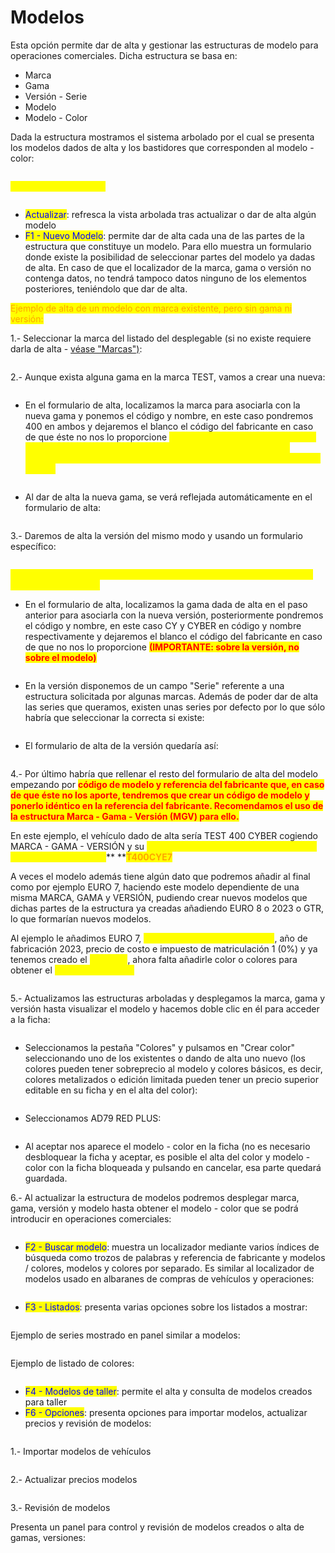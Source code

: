 # Modelos

Esta opción permite dar de alta y gestionar las estructuras de modelo para operaciones comerciales. Dicha estructura se basa en:

* Marca
* Gama
* Versión - Serie
* Modelo
* Modelo - Color

Dada la estructura mostramos el sistema arbolado por el cual se presenta los modelos dados de alta y los bastidores que corresponden al modelo - color:

<figure><img src="../../../.gitbook/assets/imagen (1) (1).png" alt=""><figcaption></figcaption></figure>

<mark style="color:yellow;">**BOTONERA SUPERIOR**</mark>

<figure><img src="../../../.gitbook/assets/imagen (8) (1).png" alt=""><figcaption></figcaption></figure>

* <mark style="color:blue;">Actualizar</mark>: refresca la vista arbolada tras actualizar o dar de alta algún modelo
* <mark style="color:blue;">F1 - Nuevo Modelo</mark>: permite dar de alta cada una de las partes de la estructura que constituye un modelo. Para ello muestra un formulario donde existe la posibilidad de seleccionar partes del modelo ya dadas de alta. En caso de que el localizador de la marca, gama o versión no contenga datos, no tendrá tampoco datos ninguno de los elementos posteriores, teniéndolo que dar de alta.

<mark style="color:orange;">Ejemplo de alta de un modelo con marca existente, pero sin gama ni versión:</mark>

1.- Seleccionar la marca del listado del desplegable (si no existe requiere darla de alta - [véase "Marcas")](../../maestros/marcas.md):

<figure><img src="../../../.gitbook/assets/imagen (2) (1) (2).png" alt=""><figcaption></figcaption></figure>

2.- Aunque exista alguna gama en la marca TEST, vamos a crear una nueva:

<figure><img src="../../../.gitbook/assets/imagen (9) (6).png" alt=""><figcaption></figcaption></figure>

* En el formulario de alta, localizamos la marca para asociarla con la nueva gama y ponemos el código y nombre, en este caso pondremos 400 en ambos y dejaremos el blanco el código del fabricante en caso de que éste no nos lo proporcione <mark style="color:yellow;">**(recomendamos que los códigos y referencias sean cortos y concisos para facilitar que todos los usuarios los entiendan y se use un mismo sistema de introducción de datos):**</mark>

<figure><img src="../../../.gitbook/assets/imagen (14) (6).png" alt=""><figcaption></figcaption></figure>

* Al dar de alta la nueva gama, se verá reflejada automáticamente en el formulario de alta:

<figure><img src="../../../.gitbook/assets/imagen (5) (9).png" alt=""><figcaption></figcaption></figure>

3.- Daremos de alta la versión del mismo modo y usando un formulario específico:

<figure><img src="../../../.gitbook/assets/imagen (6).png" alt=""><figcaption></figcaption></figure>

<mark style="color:yellow;">**Es fundamental seguir estos pasos detenidamente para la correcta alta del modelo completo**</mark>

* En el formulario de alta, localizamos la gama dada de alta en el paso anterior para asociarla con la nueva versión, posteriormente pondremos el código y nombre, en este caso CY y CYBER en código y nombre respectivamente y dejaremos el blanco el código del fabricante en caso de que no nos lo proporcione <mark style="color:red;">**(IMPORTANTE: sobre la versión, no sobre el modelo)**</mark>

<figure><img src="../../../.gitbook/assets/imagen (3) (4) (3).png" alt=""><figcaption></figcaption></figure>

* En la versión disponemos de un campo "Serie" referente a una estructura solicitada por algunas marcas. Además de poder dar de alta las series que queramos, existen unas series por defecto por lo que sólo habría que seleccionar la correcta si existe:

<figure><img src="../../../.gitbook/assets/imagen (13) (1).png" alt=""><figcaption></figcaption></figure>

* El formulario de alta de la versión quedaría así:

<figure><img src="../../../.gitbook/assets/imagen (4) (3).png" alt=""><figcaption></figcaption></figure>

4.- Por último habría que rellenar el resto del formulario de alta del modelo empezando por <mark style="color:red;">**código de modelo y referencia del fabricante que, en caso de que éste no los aporte, tendremos que crear un código de modelo y ponerlo idéntico en la referencia del fabricante. Recomendamos el uso de la estructura Marca - Gama - Versión (MGV) para ello.**</mark>&#x20;

En este ejemplo, el vehículo dado de alta sería TEST 400 CYBER cogiendo MARCA - GAMA - VERSIÓN y su <mark style="color:yellow;">**código de modelo y referencia dadas de alta por nosotros sería**</mark>** **<mark style="color:orange;">**T400CYE7**</mark>

A veces el modelo además tiene algún dato que podremos añadir al final como por ejemplo EURO 7, haciendo este modelo dependiente de una misma MARCA, GAMA y VERSIÓN, pudiendo crear nuevos modelos que dichas partes de la estructura ya creadas añadiendo EURO 8 o 2023 o GTR, lo que formarían nuevos modelos.

Al ejemplo le añadimos EURO 7, <mark style="color:yellow;">**código y referencia T400CYE7**</mark>, año de fabricación 2023, precio de costo e impuesto de matriculación 1 (0%) y ya tenemos creado el <mark style="color:yellow;">**MODELO**</mark>, ahora falta añadirle color o colores para obtener el <mark style="color:yellow;">**MODELO - COLOR:**</mark>

<figure><img src="../../../.gitbook/assets/imagen (1) (2) (1).png" alt=""><figcaption></figcaption></figure>

5.- Actualizamos las estructuras arboladas y desplegamos la marca, gama y versión hasta visualizar el modelo y hacemos doble clic en él para acceder a la ficha:

<figure><img src="../../../.gitbook/assets/imagen (17) (1).png" alt=""><figcaption></figcaption></figure>

* Seleccionamos la pestaña "Colores" y pulsamos en "Crear color" seleccionando uno de los existentes o dando de alta uno nuevo (los colores pueden tener sobreprecio al modelo y colores básicos, es decir, colores metalizados o edición limitada pueden tener un precio superior editable en su ficha y en el alta del color):

<figure><img src="../../../.gitbook/assets/imagen (18) (1).png" alt=""><figcaption></figcaption></figure>

* Seleccionamos AD79 RED PLUS:

<figure><img src="../../../.gitbook/assets/imagen (15).png" alt=""><figcaption></figcaption></figure>

* Al aceptar nos aparece el modelo - color en la ficha (no es necesario desbloquear la ficha y aceptar, es posible el alta del color y modelo - color con la ficha bloqueada y pulsando en cancelar, esa parte quedará guardada.

6.- Al actualizar la estructura de modelos podremos desplegar marca, gama, versión y modelo hasta obtener el modelo - color que se podrá introducir en operaciones comerciales:

<figure><img src="../../../.gitbook/assets/imagen (173).png" alt=""><figcaption></figcaption></figure>

* <mark style="color:blue;">F2 - Buscar modelo</mark>: muestra un localizador mediante varios índices de búsqueda como trozos de palabras y referencia de fabricante y modelos / colores, modelos y colores por separado. Es similar al localizador de modelos usado en albaranes de compras de vehículos y operaciones:

<figure><img src="../../../.gitbook/assets/imagen (5) (1).png" alt=""><figcaption></figcaption></figure>

* <mark style="color:blue;">F3 - Listados</mark>: presenta varias opciones sobre los listados a mostrar:

<figure><img src="../../../.gitbook/assets/imagen (19).png" alt=""><figcaption></figcaption></figure>

Ejemplo de series mostrado en panel similar a modelos:

<figure><img src="../../../.gitbook/assets/imagen (3) (2).png" alt=""><figcaption></figcaption></figure>

Ejemplo de listado de colores:

<figure><img src="../../../.gitbook/assets/imagen (29).png" alt=""><figcaption></figcaption></figure>

* <mark style="color:blue;">F4 - Modelos de taller</mark>: permite el alta y consulta de modelos creados para taller
* <mark style="color:blue;">F6 - Opciones</mark>: presenta opciones para importar modelos, actualizar precios y revisión de modelos:

<figure><img src="../../../.gitbook/assets/imagen (13).png" alt=""><figcaption></figcaption></figure>

1.- Importar modelos de vehículos

<figure><img src="../../../.gitbook/assets/imagen (23).png" alt=""><figcaption></figcaption></figure>

2.- Actualizar precios modelos

<figure><img src="../../../.gitbook/assets/imagen (21).png" alt=""><figcaption></figcaption></figure>

3.- Revisión de modelos

Presenta un panel para control y revisión de modelos creados o alta de gamas, versiones:

<figure><img src="../../../.gitbook/assets/imagen (4) (2).png" alt=""><figcaption></figcaption></figure>
